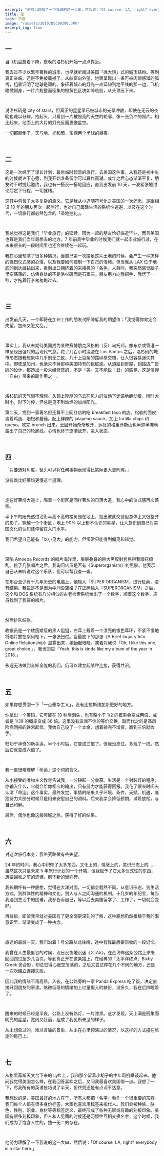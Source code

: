 ```yaml
---
excerpt: "他努力理解了一下我说的这一大串，然后说：「Of course, LA, right? everybody is a star here.」"
title: 星
tags: 日常
image: "/assets/2019/DSC00299.JPG"
excerpt_img: true
---
```


## 一
当飞机盘旋着下降，夜晚的洛杉矶开始一点点靠近。

我去过不少以繁华著称的城市，也早就听闻过美国「摊大饼」式的城市结构。等到真正亲临，还是不免被震撼了。从舷窗向外望，地面呈现出一条可被肉眼感知的弧线，粗暴证明了地球是圆的。象征着城市的灯光一直延伸到地平线的那一边，飞机略微侧身，一片片规整而密集的橙黄色区块如降临般，从头顶压下来。

<br>

说洛杉矶是 city of stars，但真正的星星早已被城市的光晕冲散，即使在无云的夜晚也难以分辨。抬起头，只看到一片被照亮的天空的轮廓，像一张负冲的照片。相比起来，地面上的大片的灯光反而更像星空。

一切都颠倒了，天与地、光和暗，东西两个半球的昼夜。

<br>

## 二
这是一次经历了漫长计划，最后临时起意的旅行。去美国这件事，从我还是初中生的时候就许下心愿，到我开始准备留学可以算作高潮。成年之后心态渐渐平复，朋友时不时提起邀约，我也有一搭没一搭地回应，直到出发前 10 天，一波紧张地讨论后定下行程，一切就绪。

这其中包含了太多复杂的涵义。它是我从小追随符号化之美国的一次还愿，是跟相识 10 年的朋友再次一起旅行，也对自己庸碌生活的系统性逃避，以及在这个时代，一切旅行都必然包含的「圣地巡礼」。

<br>

我总觉得这是我们「毕业旅行」的延续，因为一起的朋友恰好临近毕业，而且美国也算是我们当年最想去的地方。7 年前高中毕业的时候我们就一起毕业旅行过，在未来很长的一段时间里也还会继续在一起玩。

我在心里预演了很多种情况，当自己第一次踏足这片土地的时候，会产生一种怎样的强烈仪式感的心情，以及我要如何控制一下自己的情绪。但当我从 LAX 位于地底的到达层钻出来，看到出口拥挤着的来接机的「各色」人群时，我突然感觉脑子里空荡荡的，仿佛身处的不是洛杉矶而是石家庄。朋友用力向我招手，我愣了一秒，才拖着行李匆匆跑过去。

<br>

## 三
出发前几天，一个即将在加州工作的朋友试图降低我的期望值：「我觉得你肯定会失望，加州又脏又乱。」

<br>

事实上，我从未期待美国成为某种赛博朋克风格的（反）乌托邦，像东京或香港一样呈现出强烈的后现代气息。花了几百小时混迹在 Los Santos 之后，洛杉矶的城市形态跟我想象中几乎别无二致。几十上百条的路纵横交错，让人很容易迷失其中。即使是加州，也磨灭不掉那种美国特有的粗砺感。从道路到房屋，到路边广告牌的设计，都透出一股未经修饰的，不是「美」又不能说「丑」的感觉，这是信仰「自由」带来的副作用之一。

<br>

洛杉矶的天气很不理想。头顶上厚厚的乌云在风力的催动下诡谲地翻动着，雨时大时小，时下时停，但总是见不到灿烂的加州阳光。

第二天，找到一家著名但还算不上网红店的吃 breakfast taco 的店。松软的面皮裹着鸡蛋、培根和蘑菇，配上鲜辣的 jalapeno sauce，加上 tortilla chips 和 queso。吃完 brunch 出来，云层开始渐渐散开，远处的格里菲斯山也半遮半掩地露出了自己的轮廓线。心情也终于逐渐放开，进入状态。

<br>

## 四
「只要选对角度，镜头可以将任何事物表现得比实际更大更辉煌。」

没有谁比好莱坞更懂这个道理。

<br>

走在好莱坞大道上，隔着一个街区是同样著名的日落大道，我心中的仪式感再次落空。

半下午的阳光透过沿街半高不高的楼房照在地上，投出彼此交错但总体上又很整齐的影子。穿越一个个街区，地上 90% 以上都不认识的星星，让人意识到自己对美国文化的认知还停留在入门水平。

我们希望自己能有「以小见大」的能力，但常常只能得到偏见和错觉。

<br>

深陷 Amoeba Records 的唱片海洋里，层层叠叠的巨大黑胶封套晃得我眼花缭乱。挑了几张唱片之后，我询问店员是否有《Superorganism》的黑胶。他表示自己从未听说过这个乐队，但可以帮我查一查。

在那台至少有十几年历史的电脑上，他输入「SUPER ORGANISM」进行检索，没有结果。我说是不是因为中间没空格？在正确输入「SUPERORGANISM」之后，这个和 DOS 系统有八分相似的古老检索系统给出了一个数字，顺着这个数字，店员找到了我要的唱片。

<br>

然后排队结账。

收银员是一个矮瘦矮瘦的黑人姐姐，左耳上戴着一个漂亮的银色耳环，不紧不慢地将唱片放在条码枪下，一张张扫过。当最底下的那张《A Brief Inquiry Into Online Relationship》显露出来，她抬起眼睑，笑着对我说「Oh, I like this one, great choice.」，我也回应「Yeah, this is kinda like my album of the year in 2018.」

永远无法做到全知全能的我们，仍可以建立起某种连接，获得共识。

<br>

## 五
如果你想贯彻一下「一点豪华主义」，没有比拉斯维加斯更好的地方。

你拿出一个筹码，它可能在 10 秒后消失，也有略小于 1/2 的概率会变成两倍，或者是 1/39 的概率变成 36 倍。这里没有波澜不惊的等价交换，取而代之的是高风险高回报的跌宕起伏。我给自己设了一个本金，想着输完不增资，赢到三倍就收手。

归功于神奇的新手运，半个小时后，它变成三倍了。但我没忍住，多玩了一把。然后它就变成六倍了。

<br>

我一直很难理解「命运」这个词的含义。

从小接受的唯物主义教育告诫我，一分耕耘一分收获。生活是一个封装好的程序，你输入什么，它就会给你相应的输出，只有努力才能获得回报。我花了很长时间去认清「命运」这个事实。最终发觉，事情的结果关乎环境、条件、天赋、机遇，唯独努力大部分时候只是用来安慰自己的调料。后来我学会降低预期，试着放松，与自己和解。

最后，偶尔也像这段赌城之旅，获得了好的结果。

<br>

## 六
对这次旅行本身，我终究略微有些失望。

24 年的时间，我心中积郁了太多东西。文化上的，情感上的，意识形态上的……虽然这次只是未来 5 年旅行计划的一个开端，但我赋予了它太多仪式性的东西，想要回收之前的遗憾，刻下新的里程碑。

我长期怀有一种臆想，觉得在大洋对面，一切都会截然不同。从意识形态，到生活方式，到群体性的精神和文化，到人与人之间沟通的机制。十几岁的年纪里，每当我遇到生活中的困难，我都告诉自己，等以后去美国留学了、工作了，一切就会变好。

再往后，即使我早就对美国有了更全面更深刻的了解，这种臆想仍然根植于我的潜意识里，渐渐变成了一种执念。

<br>

旅途的最后一天，我们沿着 1 号公路从北往南，途中有我最想要回收的一段记忆。

我曾在人生最低谷的时候，没日没夜地沉迷《GTA5》，在西海岸这条公路上来来回回跑过至少几百次。等到真正开在这条路上，在经典的「太平洋终点」Bixby Creek 旁合影，却总觉得心里空荡荡的，之后又尝试停在几个不同的地方，还是一次次建立连接失败。

因此我的情绪不再高昂。入夜，在公路旁的一家 Panda Express 吃了饭，决定直接开回朋友的家里。略微低落的情绪加上过量摄入的糖份，没多久，我在后排睡着了。

<br>

醒来的时候已经是半夜，公路上没有路灯，一片漆黑。这才发现，天上满是密集而明亮的星星，宽阔又壮丽，组成了我见所未见的样子。

从未想象过的，难以言喻的景象，从未在心里预演过的情况，以这样的方式撞在旅途的尾巴上。

<br>

## 七
从格里菲斯天文台下来的 Lyft 上，我和那个留着小胡子的中年司机攀谈起来。他问我觉得美国怎么样，在我回答喜欢之后，又问我最喜欢美国哪一点。我想了一下，尽我所有的英语技巧说了半天，但终究还是有点词不达意。

我想说的是，美国最好的地方在于，所有人都把「名字」看作一个很重要的东西。我们每个人都有很多身份标签，大家也喜欢用标签来指代人。我们会被种族、肤色、性别、职业、身材等等标签定义，最终形成了各种无聊或有趣的刻板印象。美国有很多刻板印象，但人和人见面的时候还是习惯性互相交换名字，这个时候，我们成为了饱含人性的，独一无二的存在。

<br>

他努力理解了一下我说的这一大串，然后说：「Of course, LA, right? everybody is a star here.」